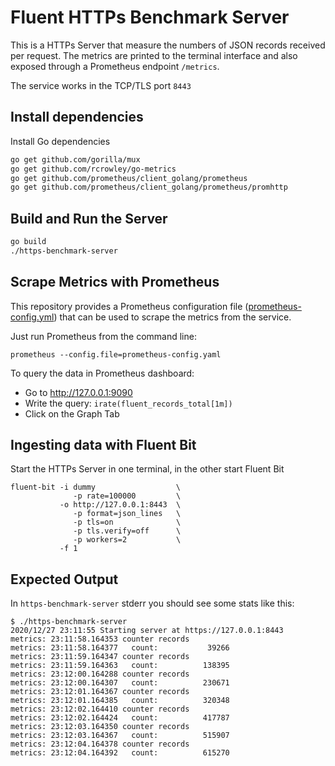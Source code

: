 # Fluent HTTPs Benchmark Server

This is a HTTPs Server that measure the numbers of JSON records received per request. The metrics are printed to the terminal  interface and also exposed through a Prometheus endpoint ```/metrics```.

The service works in the TCP/TLS port ```8443```

## Install dependencies

Install Go dependencies

```bash
go get github.com/gorilla/mux
go get github.com/rcrowley/go-metrics
go get github.com/prometheus/client_golang/prometheus
go get github.com/prometheus/client_golang/prometheus/promhttp
```

## Build and Run the Server

```sh
go build
./https-benchmark-server
```

## Scrape Metrics with Prometheus

This repository provides a Prometheus configuration file ([prometheus-config.yml](prometheus-config.yml)) that can be used to scrape the metrics from the service.

Just run Prometheus from the command line:

```
prometheus --config.file=prometheus-config.yaml
```

To query the data in Prometheus dashboard:

- Go to http://127.0.0.1:9090
- Write the query: ```irate(fluent_records_total[1m])```
- Click on the Graph Tab

## Ingesting data with Fluent Bit

Start the HTTPs Server in one terminal, in the other start Fluent Bit

```
fluent-bit -i dummy                  \
              -p rate=100000         \
           -o http://127.0.0.1:8443  \
              -p format=json_lines   \
              -p tls=on              \
              -p tls.verify=off      \
              -p workers=2           \
           -f 1
```

## Expected Output

In ```https-benchmark-server``` stderr you should see some stats like this:


```
$ ./https-benchmark-server
2020/12/27 23:11:55 Starting server at https://127.0.0.1:8443
metrics: 23:11:58.164353 counter records
metrics: 23:11:58.164377   count:           39266
metrics: 23:11:59.164347 counter records
metrics: 23:11:59.164363   count:          138395
metrics: 23:12:00.164288 counter records
metrics: 23:12:00.164307   count:          230671
metrics: 23:12:01.164367 counter records
metrics: 23:12:01.164385   count:          320348
metrics: 23:12:02.164410 counter records
metrics: 23:12:02.164424   count:          417787
metrics: 23:12:03.164350 counter records
metrics: 23:12:03.164367   count:          515907
metrics: 23:12:04.164378 counter records
metrics: 23:12:04.164392   count:          615270

```
